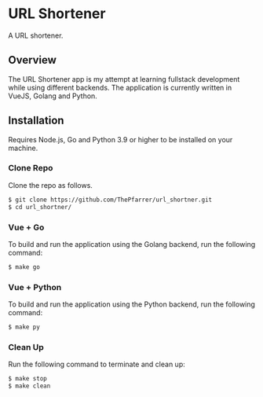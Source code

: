 # URL Shortener

A URL shortener.

## Overview

The URL Shortener app is my attempt at learning fullstack development while using different backends. The application is currently written in VueJS, Golang and Python.


## Installation
Requires Node.js, Go and Python 3.9 or higher to be installed on your machine.
### Clone Repo
Clone the repo as follows.
```bash
$ git clone https://github.com/ThePfarrer/url_shortner.git
$ cd url_shortner/
```
### Vue + Go
To build and run the application using the Golang backend, run the following command:
```bash
$ make go
```
### Vue + Python
To build and run the application using the Python backend, run the following command:
```bash
$ make py
```

### Clean Up
Run the following command to terminate and clean up:
```bash
$ make stop
$ make clean
```
